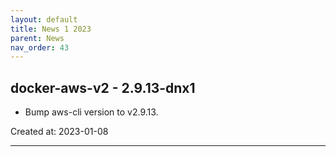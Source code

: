 ```yaml
---
layout: default
title: News 1 2023
parent: News
nav_order: 43
---
```




## docker-aws-v2 - 2.9.13-dnx1
- Bump aws-cli version to v2.9.13.

Created at: 2023-01-08

---

